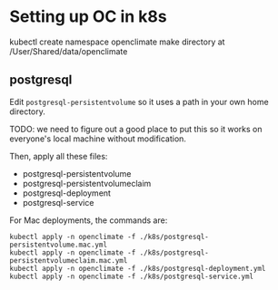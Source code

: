 # Setting up OC in k8s

kubectl create namespace openclimate
make directory at /User/Shared/data/openclimate

## postgresql

Edit `postgresql-persistentvolume` so it uses a path in your own home directory.

TODO: we need to figure out a good place to put this so it works on everyone's local machine without modification.

Then, apply all these files:

- postgresql-persistentvolume
- postgresql-persistentvolumeclaim
- postgresql-deployment
- postgresql-service

For Mac deployments, the commands are:

```
kubectl apply -n openclimate -f ./k8s/postgresql-persistentvolume.mac.yml
kubectl apply -n openclimate -f ./k8s/postgresql-persistentvolumeclaim.mac.yml
kubectl apply -n openclimate -f ./k8s/postgresql-deployment.yml
kubectl apply -n openclimate -f ./k8s/postgresql-service.yml
```
